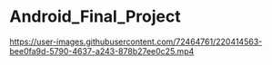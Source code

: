 # Android_Final_Project


https://user-images.githubusercontent.com/72464761/220414563-bee0fa9d-5790-4637-a243-878b27ee0c25.mp4

